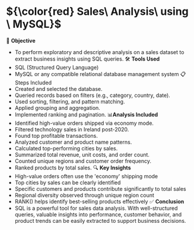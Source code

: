 # ${\color{red} Sales\ Analysis\ using \ MySQL}$
📌 **Objective**
- To perform exploratory and descriptive analysis on a sales dataset to extract business insights using SQL queries.
🛠 **Tools Used**
- SQL (Structured Query Language)
- MySQL or any compatible relational database management system
📋Steps Included
- Created and selected the database.
- Queried records based on filters (e.g., category, country, date).
- Used sorting, filtering, and pattern matching.
- Applied grouping and aggregation.
- Implemented ranking and pagination.
📊**Analysis Included**
- Identified high-value orders shipped via economy mode.
- Filtered technology sales in Ireland post-2020.
- Found top profitable transactions.
- Analyzed customer and product name patterns.
- Calculated top-performing cities by sales.
- Summarized total revenue, unit costs, and order count.
- Counted unique regions and customer order frequency.
- Ranked products by total sales.
🔍 **Key Insights**
- High-value orders often use the 'economy' shipping mode
- Top cities by sales can be clearly identified
- Specific customers and products contribute significantly to total sales
- Regional diversity observed through unique region count
- RANK() helps identify best-selling products effectively
✅ **Conclusion**
- SQL is a powerful tool for sales data analysis. With well-structured queries, valuable insights into performance, customer behavior, and product trends can be easily extracted to support business decisions.
